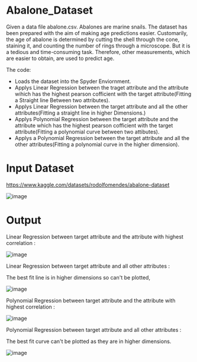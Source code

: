 # Abalone_Dataset


Given a data file abalone.csv. Abalones are marine snails. The dataset has been prepared
with the aim of making age predictions easier. Customarily, the age of abalone is determined by
cutting the shell through the cone, staining it, and counting the number of rings through a microscope.
But it is a tedious and time-consuming task. Therefore, other measurements, which are easier to
obtain, are used to predict age.

The code:

* Loads the dataset into the Spyder Enviornment.
* Applys Linear Regression between the traget attribute and the attribute wihich has the highest pearson cofficient with the target attribute(Fitting a Straight line Between two attributes).
* Applys Linear Regression between the target attribute and all the other attributes(Fitting a straight line in higher Dimensions.)
* Applys Polynomial Regression between the target attribute and the attribute which has the highest pearson cofficient with the target attribute(Fitting a polynomial curve between two attibutes).
* Applys a Polynomial Regression between the target attribute and all the other attributes(Fitting a polynomial curve in the higher dimension).


# Input Dataset

https://www.kaggle.com/datasets/rodolfomendes/abalone-dataset

![image](https://user-images.githubusercontent.com/119813195/228891338-29c5ce1b-09db-4c18-a20f-ef319679d7e5.png)

# Output

Linear Regression between target attribute and the attribute with highest correlation :

![image](https://user-images.githubusercontent.com/119813195/228892170-803c8d83-e5e2-46e8-86dc-84dfaf082ce5.png)

Linear Regression between target attribute and all other attributes :

The best fit line is in higher dimensions so can't be plotted,

![image](https://user-images.githubusercontent.com/119813195/228892504-dbd6f595-ba4f-4cbb-accf-476fd28b3c08.png)

Polynomial Regression between target attribute and the attribute with highest correlation :

![image](https://user-images.githubusercontent.com/119813195/228893242-5ec73c08-961b-4514-b7ff-093921128c6a.png)

Polynomial Regression between target attribute and all other attributes :

The best fit curve can't be plotted as they are in higher dimensions.

![image](https://user-images.githubusercontent.com/119813195/228893774-3ab81e0c-19c3-4cae-9468-4562023f1461.png)



